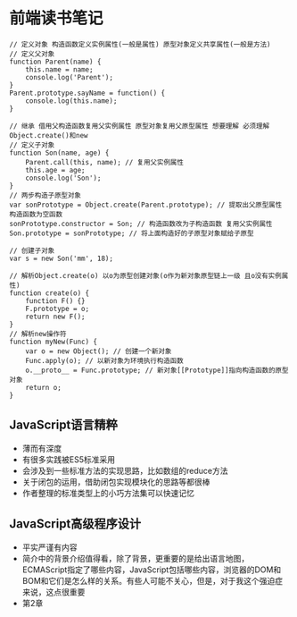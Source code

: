 # 前端读书笔记

```
// 定义对象 构造函数定义实例属性(一般是属性) 原型对象定义共享属性(一般是方法)
// 定义父对象
function Parent(name) {
	this.name = name;
	console.log('Parent');
}
Parent.prototype.sayName = function() {
	console.log(this.name);
}

// 继承 借用父构造函数复用父实例属性 原型对象复用父原型属性 想要理解 必须理解Object.create()和new
// 定义子对象
function Son(name, age) {
	Parent.call(this, name); // 复用父实例属性
	this.age = age;
	console.log('Son');
}
// 两步构造子原型对象
var sonPrototype = Object.create(Parent.prototype); // 提取出父原型属性 构造函数为空函数
sonPrototype.constructor = Son; // 构造函数改为子构造函数 复用父实例属性
Son.prototype = sonPrototype; // 将上面构造好的子原型对象赋给子原型

// 创建子对象
var s = new Son('mm', 18);

// 解析Object.create(o) 以o为原型创建对象(o作为新对象原型链上一级 且o没有实例属性)
function create(o) {
	function F() {}
	F.prototype = o;
	return new F();
}
// 解析new操作符
function myNew(Func) {
	var o = new Object(); // 创建一个新对象
	Func.apply(o); // 以新对象为环境执行构造函数
	o.__proto__ = Func.prototype; // 新对象[[Prototype]]指向构造函数的原型对象
	return o;
}
```

## JavaScript语言精粹
- 薄而有深度
- 有很多实践被ES5标准采用
- 会涉及到一些标准方法的实现思路，比如数组的reduce方法
- 关于闭包的运用，借助闭包实现模块化的思路等都很棒
- 作者整理的标准类型上的小巧方法集可以快速记忆

## JavaScript高级程序设计
- 平实严谨有内容
- 简介中的背景介绍值得看，除了背景，更重要的是给出语言地图，ECMAScript指定了哪些内容，JavaScript包括哪些内容，浏览器的DOM和BOM和它们是怎么样的关系。有些人可能不关心，但是，对于我这个强迫症来说，这点很重要
- 第2章 <script>标签在html中该怎么放？需要重点看
- 第3章和第5章 讲的是基本类型的方法和引用类型的方法，比语言精粹中的小巧方法集详细。基础好可跳过
- 第4章 作用域和垃圾清除 需要重点看
- 第6章 主要讲了两个部分，创建对象和如何实现继承，需要细细品味 极其精彩，代码放在extends.js和createObject.js
- 第7章 讲函数 最重要的概念是作用域链[[Scope]] 加上JS的GC，返回函数为什么能实现闭包通过作用域链一目了然。后面讲了如何实现块级作用域，私有变量，模块等 都是建立在作用域链上的。
- 第8章 BOM window和框架 top parent self 要好好理解 然后是location获取search 最后是navigator来检测浏览器。做大致了解即可。
- 第9章 客户端检测 讲了能力检测 怪癖/Bug检测 用户代理检测(检测渲染引擎 浏览器等) 原则是确定浏览器是否具有某能力比用得什么代理更加有用。
- 第10章 DOM 讲了基本的使用JS操作DOM的方法 document element节点如何操作节点属性和文本是重点 还讲了动态脚本和样式的两种实现方法 基础好可跳过。 这一章有个必须理解的概念，通过childNodes attribute等返回的这类集合属性，在访问它们的时候才去查询DOM树，因此会动态更新，然而也会带来性能问题。
- 第11章 DOM扩展 主要理解选择器APIquerySelector/All 和H5规定的很多规范 getElementByClassName innerHTML outerHtml已经这这类方法的性能问题 还有一个问题就是DOM中的空白文本节点，元素遍历提供了nodelist来获取忽略它们的对象
- 第12章 DOM2和DOM3 xmlns命令空间的概念不知道有什么用 但是DOM2样式操作属于必会的内容 内联style属性用元素节点的style对象操作(样式表的计算属性用window.getComputedStyle()获取 只读) style标签样式和link标签引入的样式用document.styleSheet[0].cssRule[0].style操作 元素大小offset client scroll这三个代表的偏移位置和大小 DOM2提供了遍历文档的 document.createTreeWalker和一个简单版 关于范围的选择 我个人的看法是没必要掌握 大可以构建更好的HTML然后操作元素节点来做。
- 第13章 事件 也是重中之重 
	* 事件流：捕获流->事件处理程序/监听器->冒泡流
	* 事件处理程序会自动获得event和this event代表事件 this指向促发事件的元素
	* 如何添加事件处理程序
		+ HTML事件处理程序： onclick属性
		+ DOM0级事件处理程序： 元素节点.onclick/*也可以用[]来访问*/ = function() {} 冒泡阶段
		+ DOM2级事件处理程序： 元素节点.addEventListener('onclick', function(){}, false) true为捕获阶段 false为冒泡阶段 removeEventListener('onclick', handler, false); 匿名处理函数删除不掉
		+ IE8之前的事件处理程序：元素节点.attachEvent('click', function(){}) 冒泡阶段
	* 事件对象event
	* 事件类型
		+ load unload
		+ 焦点事件 focus blur focusin focusout
		+ 鼠标事件 鼠标位置 clientX/Y pageX/Y screenX/Y
		+ 键盘事件 keydown keypress/textInput keyup 通过event.keyCode/charCode获取按下的键
		+ 另外要清楚 删除节点，插入节点这种事件也可以监听
		+ HTML5事件 contentmenu事件实现自定义右键菜单 DOMContentLoaded精确到DOM树加载完成 readystatechange+readyState(window, script, css才有)模拟DOMContentLoaded
		+ 设备事件 横竖屏 重力感应方向 不是特别重要 当然如果开发移动端游戏很重要
		+ 触摸和手势事件 touchstart touchmove touchend 属性 touches[] targetTouchs[] changeTouches[]
			- 1.touches：当前位于屏幕上的所有手指的一个列表。
			- 2.targetTouches：位于当前DOM元素上的手指的一个列表。
			- 3.changedTouches：触发当前事件的手指的一个列表。
	* 内存和性能 大量是事件处理程序会占用大量内存 可以采用事件委托来减少事件处理程序的数量 并且在一个事件不需要后或者对应的元素被删除后 手工删除事件处理函数
- 第14章 讲表单对于表单 我个人兴致不高 不过后面的富文本倒是很有意思 尝试了一下发现使用img点击去调用execCommand方法才行 使用div的话 会自动清空编辑区的选择
- 第15章 Canvas绘图 这个很有意思 之前python的海归绘图就很喜欢 Canvas比起它强大得多 代码放在canvas2d 关于3d绘图webgl还是需要更专业的书籍